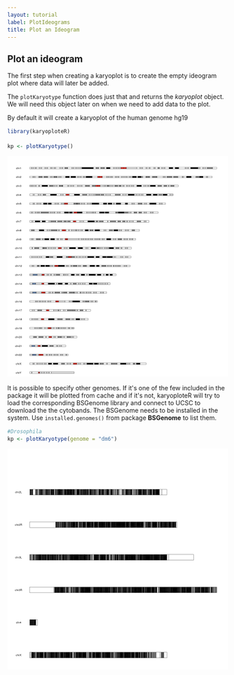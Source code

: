 ```yaml
---
layout: tutorial
label: PlotIdeograms
title: Plot an Ideogram
---
```





## Plot an ideogram

The first step when creating a karyoplot is to create the empty ideogram plot where 
data will later be added.

The `plotKaryotype` function does just that and returns the
*karyoplot* object. We will need this object later on when 
we need to add data to the plot.

By default it will create a karyoplot of the human genome hg19


```r
library(karyoploteR)

kp <- plotKaryotype()
```

![plot of chunk Figure1](images//Figure1-1.png)


It is possible to specify other genomes. If it's one of the few included in the 
package it will be plotted from cache and if it's not, karyoploteR will try to load the 
corresponding BSGenome library and connect to UCSC to download the the cytobands. The 
BSGenome needs to be installed in the system. Use `installed.genomes()` from package 
**BSGenome** to list them.


```r
#Drosophila
kp <- plotKaryotype(genome = "dm6")
```

![plot of chunk Figure2](images//Figure2-1.png)



